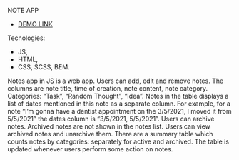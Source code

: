 NOTE APP
- [DEMO LINK](https://ivan-major.github.io/radency_task1/)

Tecnologies:
- JS,
- HTML,
- CSS, SCSS, BEM.

Notes app in JS is a web app. Users can add, edit and remove notes. 
The columns are note title, time of creation, note content, note category. Categories: “Task”, “Random Thought”, “Idea”.
Notes in the table displays a list of dates mentioned in this note as a separate column. For example, for a note “I’m gonna have a dentist appointment on the 3/5/2021, I moved it from 5/5/2021” the dates column is “3/5/2021, 5/5/2021”.
Users can archive notes. Archived notes are not shown in the notes list. Users can view archived notes and unarchive them.
There are a summary table which counts notes by categories: separately for active and archived. The table is updated whenever users perform some action on notes.
